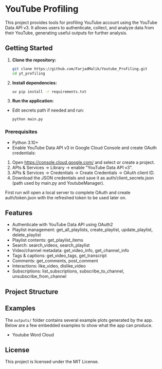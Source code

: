 # YouTube Profiling

This project provides tools for profiling YouTube account using the YouTube Data API v3. It allows users to authenticate, collect, and analyze data from their YouTube, generating useful outputs for further analysis.

## Getting Started

1. **Clone the repository:**
    ```bash
    git clone https://github.com/FarjadMalik/Youtube_Profiling.git
    cd yt_profiling
    ```

2. **Install dependencies:**
    ```bash
    uv pip install -r requirements.txt
    ```

3. **Run the application:**
-	Edit secrets path if needed and run:
    ```bash
	python main.py
    ```
### Prerequisites
- Python 3.10+
- Enable YouTube Data API v3 in Google Cloud Console and create OAuth credentials:
1. Open https://console.cloud.google.com/ and select or create a project.
2. APIs & Services → Library → enable "YouTube Data API v3".
3. APIs & Services → Credentials → Create Credentials → OAuth client ID.
4. Download the JSON credentials and save it as auth/client_secrets.json (path used by main.py and YoutubeManager).

First run will open a local server to complete OAuth and create auth/token.json with the refreshed token to be used later on.

## Features
- Authenticate with YouTube Data API using OAuth2
- Playlist management: get_all_playlists, create_playlist, update_playlist, delete_playlist
- Playlist contents: get_playlist_items
- Search: search_videos, search_playlist
- Video/channel metadata: get_video_info, get_channel_info
- Tags & captions: get_video_tags, get_transcript
- Comments: get_comments, post_comment
- Interactions: like_video, dislike_video
- Subscriptions: list_subscriptions, subscribe_to_channel, unsubscribe_from_channel

## Project Structure


## Examples

The `outputs/` folder contains several example plots generated by the app. Below are a few embedded examples to show what the app can produce.

- Youtube Word Cloud

<!-- ![Attack vs SpAttack](outputs/attack_vs_spattack.png) -->

## License
This project is licensed under the MIT License.